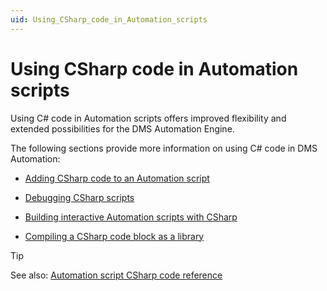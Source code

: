 ```yaml
---
uid: Using_CSharp_code_in_Automation_scripts
---
```


# Using CSharp code in Automation scripts

Using C# code in Automation scripts offers improved flexibility and extended possibilities for the DMS Automation Engine.

The following sections provide more information on using C# code in DMS Automation:

- [Adding CSharp code to an Automation script](xref:Adding_CSharp_code_to_an_Automation_script)

- [Debugging CSharp scripts](xref:Debugging_CSharp_scripts)

- [Building interactive Automation scripts with CSharp](xref:Building_interactive_Automation_scripts_with_CSharp)

- [Compiling a CSharp code block as a library](xref:Compiling_a_CSharp_code_block_as_a_library)

> [!TIP]
> See also:
> [Automation script CSharp code reference](xref:CsharpReference#automation-script-csharp-code-reference)
